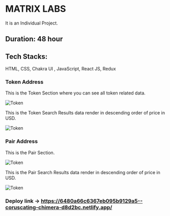 # MATRIX LABS
It is an Individual Project.
## Duration: 48 hour
## Tech Stacks:

HTML,
CSS,
Chakra UI ,
JavaScript,
React JS,
Redux


### Token Address
This is the Token Section where you can see all token related data.

![Token](https://res.cloudinary.com/dd9cmhunr/image/upload/v1685788367/Screenshot_571_onsptg.png)

This is the Token Search Results data render in descending order of price in USD.

![Token](https://res.cloudinary.com/dd9cmhunr/image/upload/v1685788603/Screenshot_574_yijti4.png)

### Pair Address
This is the Pair Section.

![Token](https://res.cloudinary.com/dd9cmhunr/image/upload/v1685788347/Screenshot_570_ooegay.png)

This is the Pair Search Results data render in descending order of price in USD.

![Token](https://res.cloudinary.com/dd9cmhunr/image/upload/v1685788614/Screenshot_575_yv7lmb.png)




### Deploy link -> https://6480a66c6367eb095b9129a5--coruscating-chimera-d8d2bc.netlify.app/